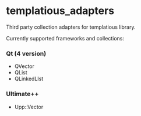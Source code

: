 # templatious_adapters

Third party collection adapters for templatious library.

Currently supported frameworks and collections:

### Qt (4 version)
- QVector
- QList
- QLinkedLIst

### Ultimate++
- Upp::Vector
